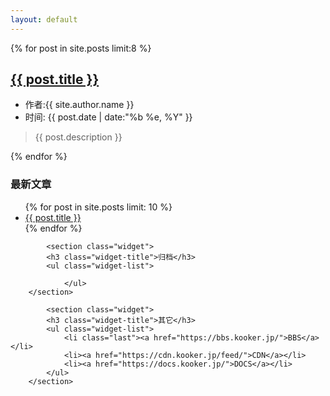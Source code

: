 ```yaml
---
layout: default
---	
```


<div class="col-mb-12 col-8" id="main" role="main">
{% for post in site.posts limit:8 %}
            <h2 class="post-title" itemprop="name headline">
                <a itemprop="url"
                   href="{{ post.url }}">{{ post.title }}</a>
            </h2>
        <ul class="post-meta">
            <li itemprop="author" itemscope itemtype="http://schema.org/Person">
                作者:{{ site.author.name }}
            </li>
            <li>时间: <time datetime="{{ post.date | date:"%b %e, %Y" }}" itemprop="datePublished">{{ post.date | date:"%b %e, %Y" }}</time>
            </li>
        </ul>
            <div class="post-content" itemprop="articleBody">
		<blockquote>{{ post.description }}</blockquote>
			{% endfor %}</div>

<div class="col-mb-12 col-offset-1 col-3 kit-hidden-tb" id="secondary" role="complementary">
            <section class="widget">
            <h3 class="widget-title">最新文章</h3>
            <ul class="widget-list">
		{% for post in site.posts limit: 10 %}
                <li><a href="{{ production_url }}{{ post.url }}" title="{{ post.title | escape }}">{{ post.title }}</a></li>
      		{% endfor %}
         	</ul>
		</section>

            <section class="widget">
            <h3 class="widget-title">归档</h3>
            <ul class="widget-list">

                </ul>
        </section>
    
            <section class="widget">
            <h3 class="widget-title">其它</h3>
            <ul class="widget-list">
                <li class="last"><a href="https://bbs.kooker.jp/">BBS</a></li>
                <li><a href="https://cdn.kooker.jp/feed/">CDN</a></li>
                <li><a href="https://docs.kooker.jp/">DOCS</a></li>
            </ul>
        </section>
    
</div><!-- end #sidebar -->